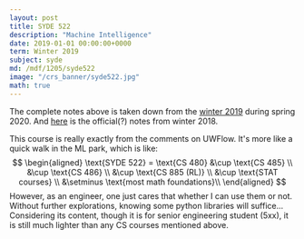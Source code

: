 ```yaml
---
layout: post
title: SYDE 522
description: "Machine Intelligence"
date: 2019-01-01 00:00:00+0000
term: Winter 2019
subject: syde
md: /mdf/1205/syde522
image: "/crs_banner/syde522.jpg"
math: true
---
```


The complete notes above is taken down from the [winter 2019](https://www.youtube.com/watch?v=tExPpuk-UQ8) during spring 2020.  And [here](https://github.com/KimiaLab/SYDE-522) is the official(?) notes from winter 2018.

This course is really exactly from the comments on UWFlow. It's more like a quick walk in the ML park, which is like:
$$
    \begin{aligned}
    \text{SYDE 522} = \text{CS 480} &\cup \text{CS 485}  \\
    &\cup \text{CS 486} \\
    &\cup \text{CS 885 (RL)} \\
    &\cup \text{STAT courses} \\
    &\setminus \text{most math foundations}\\
    \end{aligned}
$$
However, as an engineer, one just cares that whether I can use them or not. Without further explorations, knowing some python libraries will suffice... Considering its content, though it is for senior engineering student (5xx), it is still much lighter than any CS courses mentioned above.
